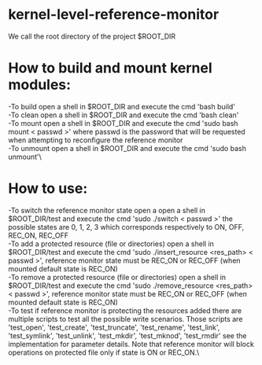 # kernel-level-reference-monitor
We call the root directory of the project $ROOT_DIR

# How to build and mount kernel modules:
-To build open a shell in $ROOT_DIR and execute the cmd 'bash build'\
-To clean open a shell in $ROOT_DIR and execute the cmd 'bash clean'\
-To mount open a shell in $ROOT_DIR and execute the cmd 'sudo bash mount < passwd >' where passwd is the password that will be requested when attempting to reconfigure the reference monitor\
-To unmount open a shell in $ROOT_DIR and execute the cmd 'sudo bash unmount'\

# How to use:
-To switch the reference monitor state open a open a shell in $ROOT_DIR/test and execute the cmd 'sudo ./switch <state> < passwd >' the possible states are 0, 1, 2, 3 which corresponds respectively to ON, OFF, REC_ON, REC_OFF\
-To add a protected resource (file or directories) open a shell in $ROOT_DIR/test and execute the cmd 'sudo ./insert_resource <res_path> < passwd >', reference monitor state must be REC_ON or REC_OFF (when mounted default state is REC_ON)\
-To remove a protected resource (file or directories) open a shell in $ROOT_DIR/test and execute the cmd 'sudo ./remove_resource <res_path> < passwd >', reference monitor state must be REC_ON or REC_OFF (when mounted default state is REC_ON)\
-To test if reference monitor is protecting the resources added there are multiple scripts to test all the possible write scenarios. Those scripts are 'test_open', 'test_create', 'test_truncate', 'test_rename', 'test_link', 'test_symlink', 'test_unlink', 'test_mkdir', 'test_mknod', 'test_rmdir' see the implementation for parameter details. Note that reference monitor will block operations on protected file only if state is ON or REC_ON.\
